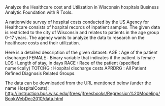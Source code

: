 Analyze the Healthcare cost and Utilization in Wisconsin hospitals Business Analytic Foundation with R Tools.

A nationwide survey of hospital costs conducted by the US Agency for Healthcare consists of hospital records of inpatient samples. The given data is restricted to the city of Wisconsin and relates to patients in the age group 0-17 years. The agency wants to analyze the data to research on the healthcare costs and their utilization.

Here is a detailed description of the given dataset:
AGE : Age of the patient discharged
FEMALE : Binary variable that indicates if the patient is female
LOS : Length of stay, in days
RACE : Race of the patient (specified numerically)
TOTCHG : Hospital discharge costs
APRDRG : All Patient Refined Diagnosis Related Groups

The data can be downloaded from the URL mentioned below (under the name HospitalCosts):
http://instruction.bus.wisc.edu/jfrees/jfreesbooks/Regression%20Modeling/BookWebDec2010/data.html

